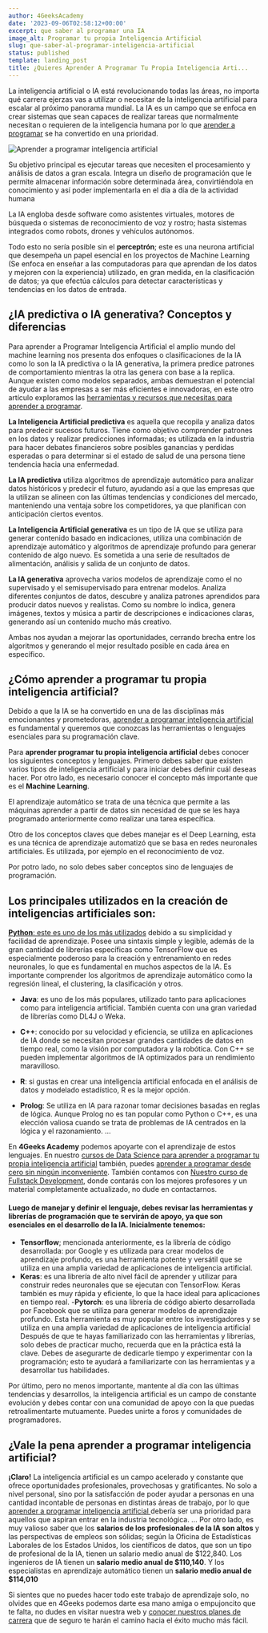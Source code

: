 ```yaml
---
author: 4GeeksAcademy
date: '2023-09-06T02:58:12+00:00'
excerpt: que saber al programar una IA
image_alt: Programar tu propia Inteligencia Artificial
slug: que-saber-al-programar-inteligencia-artificial
status: published
template: landing_post
title: ¿Quieres Aprender A Programar Tu Propia Inteligencia Arti...
---
```

La inteligencia artificial o IA está revolucionando todas las áreas, no importa qué carrera ejerzas vas a utilizar o necesitar de la inteligencia artificial para escalar al próximo panorama mundial. La IA es un campo que se enfoca en crear sistemas que sean capaces de realizar tareas que normalmente necesitan o requieren de la inteligencia humana por lo que [arender a programar](https://4geeksacademy.com/es/aprender-a-programar/aprender-a-programar-desde-cero) se ha convertido en una prioridad. 


![Aprender a programar inteligencia artificial](https://breathecode.herokuapp.com/v1/media/file/workshop-tips-gif "Aprender a programar inteligencia artificial")

Su objetivo principal es ejecutar tareas que necesiten el procesamiento y análisis de datos a gran escala. Integra un diseño de programación que le permite almacenar información sobre determinada área, convirtiéndola en conocimiento y así poder implementarla en el día a día de la actividad humana 

La IA engloba desde software como asistentes virtuales, motores de búsqueda o sistemas de reconocimiento de voz y rostro; hasta sistemas integrados como robots, drones y vehículos autónomos. 

Todo esto no sería posible sin el **perceptrón**; este es una neurona artificial que desempeña un papel esencial en los proyectos de Machine Learning (Se enfoca en enseñar a las computadoras para que aprendan de los datos y mejoren con la experiencia) utilizado, en gran medida, en la clasificación de datos; ya que efectúa cálculos para detectar características y tendencias en los datos de entrada. 

## ¿IA predictiva o IA generativa? Conceptos y diferencias

Para aprender a Programar Inteligencia Artificial el amplio mundo del machine learning nos presenta dos enfoques o clasificaciones de la IA como lo son la IA predictiva o la IA generativa, la primera predice patrones de comportamiento  mientras la otra las genera con base a la replica. Aunque existen como modelos separados, ambas demuestran el potencial de ayudar a las empresas a ser más eficientes e innovadoras, en este otro artículo exploramos las [herramientas y recursos que necesitas para aprender a programar](https://4geeksacademy.com/es/aprender-a-programar/aprende-a-programacion-desde-cero).


**La Inteligencia Artificial predictiva** es aquella que recopila y analiza datos para predecir sucesos futuros. Tiene como objetivo comprender patrones en los datos y realizar predicciones informadas; es utilizada en la industria para hacer debates financieros sobre posibles ganancias y perdidas esperadas o para determinar si el estado de salud de una persona tiene tendencia hacia una enfermedad. 

**La IA predictiva** utiliza algoritmos de aprendizaje automático para analizar datos históricos y predecir el futuro, ayudando así a que las empresas que la utilizan se alineen con las últimas tendencias y condiciones del mercado, manteniendo una ventaja sobre los competidores, ya que planifican con anticipación ciertos eventos. 

**La Inteligencia Artificial generativa** es un tipo de IA que se utiliza para generar contenido basado en indicaciones, utiliza una combinación de aprendizaje automático y algoritmos de aprendizaje profundo para generar contenido de algo nuevo. Es sometida a una serie de resultados de alimentación, análisis y salida de un conjunto de datos. 

**La IA generativa** aprovecha varios modelos de aprendizaje como el no supervisado y el semisupervisado para entrenar modelos. Analiza diferentes conjuntos de datos, descubre y analiza patrones aprendidos para producir datos nuevos y realistas. Como su nombre lo indica, genera imágenes, textos y música a partir de descripciones e indicaciones claras, generando así un contenido mucho más creativo.

Ambas nos ayudan a mejorar las oportunidades, cerrando brecha entre los algoritmos y generando el mejor resultado posible en cada área en específico. 

## ¿Cómo aprender a programar tu propia inteligencia artificial? 

Debido a que la IA se ha convertido en una de las disciplinas más emocionantes y prometedoras, [aprender a programar inteligencia artificial](https://4geeksacademy.com/es/coding-bootcamps/curso-datascience-machine-learning) es fundamental y queremos que conozcas las herramientas o lenguajes esenciales para su programación clave. 

Para **aprender programar tu propia inteligencia artificial** debes conocer los siguientes conceptos y lenguajes. Primero debes saber que existen varios tipos de inteligencia artificial y para iniciar debes definir cuál deseas hacer. Por otro lado, es necesario conocer el concepto más importante que es el **Machine Learning**.

El aprendizaje automático se trata de una técnica que permite a las máquinas aprender a partir de datos sin necesidad de que se les haya programado anteriormente como realizar una tarea específica. 

Otro de los conceptos claves que debes manejar es el Deep Learning, esta es una técnica de aprendizaje automatizó que se basa en redes neuronales artificiales. Es utilizada, por ejemplo en el reconocimiento de voz.

Por potro lado, no solo debes saber conceptos sino de lenguajes de programación.

## Los principales utilizados en la creación de inteligencias artificiales son:  
[**Python**: este es uno de los más utilizados](https://4geeksacademy.com/es/aprender-a-programar/python-uno-de-los-lenguajes-de-programacion-mas-demandados) debido a su simplicidad y facilidad de aprendizaje. Posee una sintaxis simple y legible, además de la gran cantidad de librerías específicas como TensorFlow que es especialmente poderoso para la creación y entrenamiento en redes neuronales, lo que es fundamental en muchos aspectos de la IA.  Es importante comprender los algoritmos de aprendizaje automático como la regresión lineal, el clustering, la clasificación y otros. 
- **Java**: es uno de los más populares, utilizado tanto para aplicaciones como para inteligencia artificial. También cuenta con una gran variedad de librerías como DL4J o Weka. 
- **C++**: conocido por su velocidad y eficiencia, se utiliza en aplicaciones de IA donde se necesitan procesar grandes cantidades de datos en tiempo real, como la visión  por computadora y la robótica. Con C++ se pueden implementar algoritmos de IA optimizados para un rendimiento maravilloso.
- **R**: si gustas en crear una inteligencia artificial enfocada en el análisis de datos y modelado estadístico, R es la mejor opción. 

- **Prolog**: Se utiliza en IA para razonar tomar decisiones basadas en reglas de lógica. Aunque Prolog no es tan popular como Python o C++, es una elección valiosa cuando se trata de problemas de IA centrados en la lógica y el razonamiento.
…

En **4Geeks Academy** podemos apoyarte con el aprendizaje de estos lenguajes. En nuestro [cursos de Data Science para aprender a programar tu propia inteligencia artificial](https://4geeksacademy.com/es/coding-bootcamps/curso-datascience-machine-learning)  también, puedes [aprender a programar desde cero sin ningún inconveniente](https://4geeksacademy.com/es/aprender-a-programar/aprende-a-programacion-desde-cero). También contamos con [Nuestro curso de Fullstack Development](https://4geeksacademy.com/es/coding-bootcamps/desarrollador-full-stack?lang=es), donde contarás con los mejores profesores y un material completamente actualizado, no dude en contactarnos. 

#### Luego de manejar y definir el lenguaje, debes revisar las herramientas y librerías de programación que te servirán de apoyo, ya que son esenciales en el desarrollo de la IA. Inicialmente tenemos:

- **Tensorflow**; mencionada anteriormente, es la librería de código desarrollada: por Google y es utilizada para crear modelos de aprendizaje profundo, es una herramienta potente y versátil que se utiliza en una amplia variedad de aplicaciones de inteligencia artificial. 
- **Keras**: es una librería de alto nivel fácil de aprender y utilizar para construir redes neuronales que se ejecutan con TensorFlow. Keras también es muy rápida y eficiente, lo que la hace ideal para aplicaciones en tiempo real.
 -**Pytorch**: es una librería de código abierto desarrollada por Facebook que se utiliza para generar modelos de aprendizaje profundo. Esta herramienta es muy popular entre los investigadores y se utiliza en una amplia variedad de aplicaciones de inteligencia artificial
Después de que te hayas familiarizado con las herramientas y librerías, solo debes de practicar mucho, recuerda que en la práctica está la clave. Debes de asegurarte de dedicarle tiempo y experimentar con la programación; esto te ayudará a familiarizarte con las herramientas y a desarrollar tus habilidades. 

Por último, pero no menos importante, mantente al día con las últimas tendencias y desarrollos, la inteligencia artificial es un campo de constante evolución y debes contar con una comunidad de apoyo con la que puedas retroalimentarte mutuamente. Puedes unirte a foros y comunidades de programadores. 

## ¿Vale la pena aprender a programar inteligencia artificial?

**¡Claro!** La inteligencia artificial es un campo acelerado y constante que ofrece oportunidades profesionales, provechosas y gratificantes. No solo a nivel personal, sino por la satisfacción de poder ayudar a personas en una cantidad incontable de personas en distintas áreas de trabajo, por lo que [aprender a programar inteligencia artificial ](https://4geeksacademy.com/es/aprender-a-programar/aprender-a-programar-desde-cero) debería ser una prioridad para aquellos que aspiran entrar en la industria tecnológica.
… 
Por otro lado, es muy valioso saber que los **salarios de los profesionales de la IA son altos** y las perspectivas de empleos son sólidas; según la Oficina de Estadísticas Laborales de los Estados Unidos, los científicos de datos, que son un tipo de profesional de la IA, tienen un salario medio anual de $122,840. Los ingenieros de IA tienen un **salario medio anual de $110,140**. Y los especialistas en aprendizaje automático tienen un **salario medio anual de $114,010**

Si sientes que no puedes hacer todo este trabajo de aprendizaje solo, no olvides que en 4Geeks podemos darte esa mano amiga o empujoncito que te falta, no dudes en visitar nuestra web y [conocer nuestros planes de carrera](https://4geeksacademy.com/es/coding-bootcamps/curso-datascience-machine-learning) que de seguro te harán el camino hacia el éxito mucho más fácil.